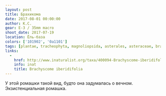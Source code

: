 ```yaml
---
layout: post
title: Брахикома
date: 2017-08-01 00:00:00
author: К.С.
gear: E-3 / 35mm macro
shoot_date: 2017-07-19
location: Ёль-база
colors: ['101902', '0a1101']
tags: [plantae, tracheophyta, magnoliopsida, asterales, asteraceae, brachyscome, brachyscome iberidifolia]
links:
  -
    href: http://www.inaturalist.org/taxa/400094-Brachyscome-iberidifolia
    info: inat
    title: Brachyscome iberidifolia
---
```

У этой ромашки такой вид, будто она задумалась о вечном. Экзистенциальная ромашка.
